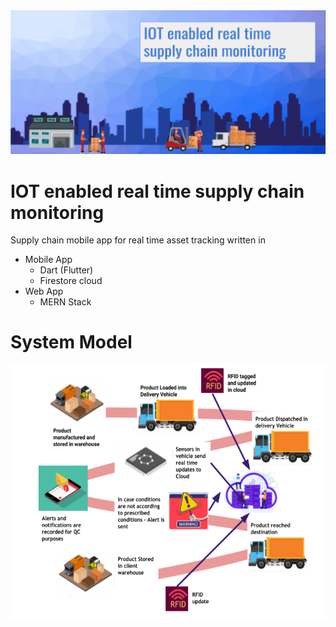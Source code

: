 
  <img src="images/banner.png" style="width=100%;">


# IOT enabled real time supply chain monitoring

Supply chain mobile app for real time asset tracking written in 
  - Mobile App 
    - Dart (Flutter)
    - Firestore cloud
  - Web App
    - MERN Stack
    
# System Model

  <img src="images/model.png" style="width=100%;">


    

